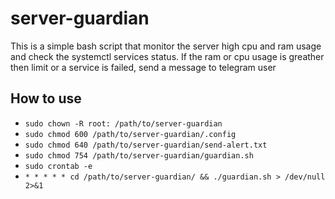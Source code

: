 # server-guardian
This is a simple bash script that monitor the server high cpu and ram usage and check the systemctl services status.
If the ram or cpu usage is greather then limit or a service is failed, send a message to telegram user

## How to use
- `sudo chown -R root: /path/to/server-guardian`
- `sudo chmod 600 /path/to/server-guardian/.config`
- `sudo chmod 640 /path/to/server-guardian/send-alert.txt`
- `sudo chmod 754 /path/to/server-guardian/guardian.sh`
- `sudo crontab -e`
- `* * * * * cd /path/to/server-guardian/ && ./guardian.sh > /dev/null 2>&1`
